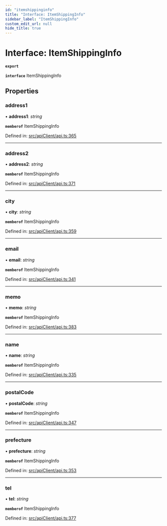 ```yaml
---
id: "itemshippinginfo"
title: "Interface: ItemShippingInfo"
sidebar_label: "ItemShippingInfo"
custom_edit_url: null
hide_title: true
---
```


# Interface: ItemShippingInfo

**`export`** 

**`interface`** ItemShippingInfo

## Properties

### address1

• **address1**: *string*

**`memberof`** ItemShippingInfo

Defined in: [src/apiClient/api.ts:365](https://github.com/KyuzanInc/annapurna-sdk-js/blob/30b65cb/src/apiClient/api.ts#L365)

___

### address2

• **address2**: *string*

**`memberof`** ItemShippingInfo

Defined in: [src/apiClient/api.ts:371](https://github.com/KyuzanInc/annapurna-sdk-js/blob/30b65cb/src/apiClient/api.ts#L371)

___

### city

• **city**: *string*

**`memberof`** ItemShippingInfo

Defined in: [src/apiClient/api.ts:359](https://github.com/KyuzanInc/annapurna-sdk-js/blob/30b65cb/src/apiClient/api.ts#L359)

___

### email

• **email**: *string*

**`memberof`** ItemShippingInfo

Defined in: [src/apiClient/api.ts:341](https://github.com/KyuzanInc/annapurna-sdk-js/blob/30b65cb/src/apiClient/api.ts#L341)

___

### memo

• **memo**: *string*

**`memberof`** ItemShippingInfo

Defined in: [src/apiClient/api.ts:383](https://github.com/KyuzanInc/annapurna-sdk-js/blob/30b65cb/src/apiClient/api.ts#L383)

___

### name

• **name**: *string*

**`memberof`** ItemShippingInfo

Defined in: [src/apiClient/api.ts:335](https://github.com/KyuzanInc/annapurna-sdk-js/blob/30b65cb/src/apiClient/api.ts#L335)

___

### postalCode

• **postalCode**: *string*

**`memberof`** ItemShippingInfo

Defined in: [src/apiClient/api.ts:347](https://github.com/KyuzanInc/annapurna-sdk-js/blob/30b65cb/src/apiClient/api.ts#L347)

___

### prefecture

• **prefecture**: *string*

**`memberof`** ItemShippingInfo

Defined in: [src/apiClient/api.ts:353](https://github.com/KyuzanInc/annapurna-sdk-js/blob/30b65cb/src/apiClient/api.ts#L353)

___

### tel

• **tel**: *string*

**`memberof`** ItemShippingInfo

Defined in: [src/apiClient/api.ts:377](https://github.com/KyuzanInc/annapurna-sdk-js/blob/30b65cb/src/apiClient/api.ts#L377)
